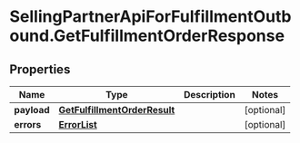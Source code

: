 # SellingPartnerApiForFulfillmentOutbound.GetFulfillmentOrderResponse

## Properties
Name | Type | Description | Notes
------------ | ------------- | ------------- | -------------
**payload** | [**GetFulfillmentOrderResult**](GetFulfillmentOrderResult.md) |  | [optional] 
**errors** | [**ErrorList**](ErrorList.md) |  | [optional] 
